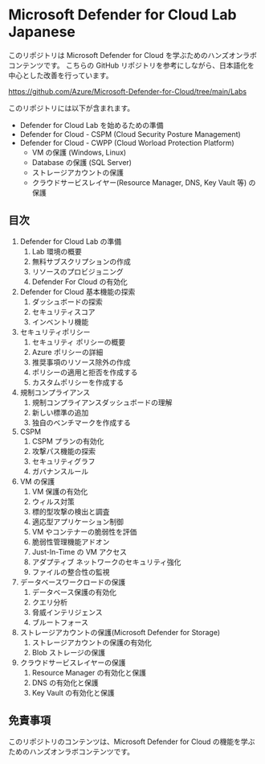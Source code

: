 # Microsoft Defender for Cloud Lab Japanese
このリポジトリは Microsoft Defender for Cloud を学ぶためのハンズオンラボコンテンツです。
こちらの GitHub リポジトリを参考にしながら、日本語化を中心とした改善を行っています。

https://github.com/Azure/Microsoft-Defender-for-Cloud/tree/main/Labs

このリポジトリには以下が含まれます。
* Defender for Cloud Lab を始めるための準備
* Defender for Cloud - CSPM (Cloud Security Posture Management)
* Defender for Cloud - CWPP (Cloud Worload Protection Platform)
    * VM の保護 (Windows, Linux)
    * Database の保護 (SQL Server)
    * ストレージアカウントの保護
    * クラウドサービスレイヤー(Resource Manager, DNS, Key Vault 等) の保護

## 目次
1. Defender for Cloud Lab の準備
    1. Lab 環境の概要
    1. 無料サブスクリプションの作成
    1. リソースのプロビジョニング
    1. Defender For Cloud の有効化
1. Defender for Cloud 基本機能の探索
    1. ダッシュボードの探索
    1. セキュリティスコア
    1. インベントリ機能
1. セキュリティポリシー
    1. セキュリティ ポリシーの概要
    1. Azure ポリシーの詳細
    1. 推奨事項のリソース除外の作成
    1. ポリシーの適用と拒否を作成する
    1. カスタムポリシーを作成する
1. 規制コンプライアンス
    1. 規制コンプライアンスダッシュボードの理解
    1. 新しい標準の追加
    1. 独自のベンチマークを作成する
1. CSPM
    1. CSPM プランの有効化
    1. 攻撃パス機能の探索
    1. セキュリティグラフ
    1. ガバナンスルール
1. VM の保護
    1. VM 保護の有効化
    1. ウィルス対策
    1. 標的型攻撃の検出と調査
    1. 適応型アプリケーション制御
    1. VM やコンテナーの脆弱性を評価
    1. 脆弱性管理機能アドオン
    1. Just-In-Time の VM アクセス
    1. アダプティブ ネットワークのセキュリティ強化
    1. ファイルの整合性の監視
1. データベースワークロードの保護
    1. データベース保護の有効化
    1. クエリ分析
    1. 脅威インテリジェンス
    1. ブルートフォース
1. ストレージアカウントの保護(Microsoft Defender for Storage)
    1. ストレージアカウントの保護の有効化
    1. Blob ストレージの保護
1. クラウドサービスレイヤーの保護
    1. Resource Manager の有効化と保護
    1. DNS の有効化と保護
    1. Key Vault の有効化と保護

## 免責事項
このリポジトリのコンテンツは、Microsoft Defender for Cloud の機能を学ぶためのハンズオンラボコンテンツです。
